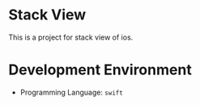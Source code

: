 # Stack View
This is a project for stack view of ios.

# Development Environment
- Programming Language: `swift`
